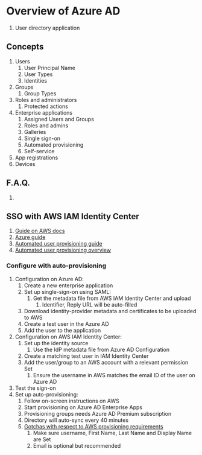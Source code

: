 # Overview of Azure AD

1. User directory application

## Concepts

1. Users
    1. User Principal Name
    1. User Types
    1. Identities
1. Groups
    1. Group Types
1. Roles and administrators
    1. Protected actions
1. Enterprise applications
    1. Assigned Users and Groups
    1. Roles and admins
    1. Galleries
    1. Single sign-on
    1. Automated provisioning
    1. Self-service
1. App registrations
1. Devices

## F.A.Q.

1. 

## SSO with AWS IAM Identity Center

1. [Guide on AWS docs](https://docs.aws.amazon.com/singlesignon/latest/userguide/azure-ad-idp.html)
1. [Azure guide](https://learn.microsoft.com/en-us/azure/active-directory/saas-apps/aws-single-sign-on-tutorial)
1. [Automated user provisioning guide](https://learn.microsoft.com/en-us/azure/active-directory/saas-apps/aws-single-sign-on-provisioning-tutorial)
1. [Automated user provisioning overview](https://learn.microsoft.com/en-us/azure/active-directory/app-provisioning/user-provisioning)

### Configure with auto-provisioning

1. Configuration on Azure AD:
    1. Create a new enterprise application
    1. Set up single-sign-on using SAML:
        1. Get the metadata file from AWS IAM Identity Center and upload
            1. Identifier, Reply URL will be auto-filled
    1. Download identity-provider metadata and certificates to be uploaded to AWS
    1. Create a test user in the Azure AD
    1. Add the user to the application
1. Configuration on AWS IAM Identity Center:
    1. Set up the identity source
        1. Use the IdP metadata file from Azure AD Configuration
    1. Create a matching test user in IAM Identity Center
    1. Add the user/group to an AWS account with a relevant permission Set
        1. Ensure the username in AWS matches the email ID of the user on Azure AD
1. Test the sign-on
1. Set up auto-provisioning:
    1. Follow on-screen instructions on AWS
    1. Start provisioning on Azure AD Enterprise Apps
    1. Provisioning groups needs Azure AD Premium subscription
    1. Directory will auto-sync every 40 minutes
    1. [Gotchas with respect to AWS provisioning requirements](https://docs.aws.amazon.com/singlesignon/latest/userguide/troubleshooting.html#issue2)
        1. Make sure username, First Name, Last Name and Display Name are Set
        1. Email is optional but recommended

